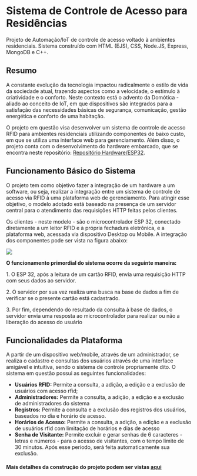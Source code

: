 <h1>Sistema de Controle de Acesso para Residências</h1>
<p>Projeto de Automação/IoT de controle de acesso voltado à ambientes residenciais. Sistema construído com HTML (EJS), CSS, Node.JS, Express, MongoDB e C++.</p>

<h2>Resumo</h2>
<p>A constante evolução da tecnologia impactou radicalmente o estilo de vida da sociedade 
atual, trazendo aspectos como a velocidade, o estímulo à criatividade e o conforto. Neste
contexto está o advento da Domótica - aliado ao conceito de IoT, em que dispositivos são
integrados para a satisfação das necessidades básicas de segurança, comunicação, gestão
energética e conforto de uma habitação.</p>
<p>O projeto em questão visa desenvolver um sistema 
de controle de acesso RFID para ambientes residenciais utilizando
componentes de baixo custo, em que se utiliza uma interface web para gerenciamento. Além disso, o projeto conta com o desenvolvimento do hardware embarcado,
que se encontra neste repositório: <a href="https://github.com/figueiredolh/AccessControlSystem-Hardware" target="_blank">Repositório Hardware/ESP32</a>.</p>

<h2>Funcionamento Básico do Sistema</h2>
<p>O projeto tem como objetivo fazer a integração de
um hardware a um software, ou seja, realizar a integração entre um sistema de controle de
acesso via RFID à uma plataforma web de gerenciamento. Para atingir esse objetivo, o modelo
adotado está baseado na presença de um servidor central para o atendimento das requisições
HTTP feitas pelos clientes. </p>
<p> Os clientes - neste modelo - são o microcontrolador ESP 32,
conectado diretamente a um leitor RFID e à própria fechadura eletrônica, e a plataforma web,
acessada via dispositivo Desktop ou Mobile. A integração dos componentes pode ser vista na figura abaixo:</p>

<div width="900px" height="499px"><img src="https://user-images.githubusercontent.com/74880337/148081800-74e6ca6c-7df4-402f-b801-e70ef7234631.jpg"></div>

<p><b>O funcionamento primordial do sistema ocorre da seguinte maneira:</b></p>
<p>1. O ESP 32, após a leitura de um cartão RFID, envia uma requisição HTTP com seus
dados ao servidor.</p>
<p>2. O servidor por sua vez realiza uma busca na base de dados a fim de verificar se o
presente cartão está cadastrado.</p>
<p>3. Por fim, dependendo do resultado da consulta à base de dados, o servidor envia uma
resposta ao microcontrolador para realizar ou não a liberação do acesso do usuário</p>

<h2>Funcionalidades da Plataforma</h2>

<p>A partir de um dispositivo web/mobile, através de um administrador, se realiza o
cadastro e consultas dos usuários através de uma interface amigável e intuitiva, sendo o sistema
de controle propriamente dito. O sistema em questão possui as seguintes funcionalidades:</p>

<ul>
<li><b>Usuários RFID:</b> Permite a consulta, a adição, a edição e a exclusão de usuários com
acesso rfid;</li>
<li><b>Administradores:</b> Permite a consulta, a adição, a edição e a exclusão de
administradores do sistema</li>
<li><b>Registros:</b> Permite a consulta e a exclusão dos registros dos usuários, baseados no dia
e horário de acesso.</li>
<li><b>Horários de Acesso:</b> Permite a consulta, a adição, a edição e a exclusão de usuários rfid
com limitação de horários e dias de acesso</li>
<li><b>Senha de Visitante:</b> Permite excluir e gerar senhas de 6 caracteres - letras e números -
para o acesso de visitantes, com o tempo limite de 30 minutos. Após esse período, será
feita automaticamente sua exclusão.</li>
</ul>

<footer>
  <h4>Mais detalhes da construção do projeto podem ser vistas <a href="https://drive.google.com/file/d/19L5Q-QASPblPZDZgEBwYl77QZ4fz-9DV/view?usp=sharing" target="_blank">aqui</a></h4>
</footer>
